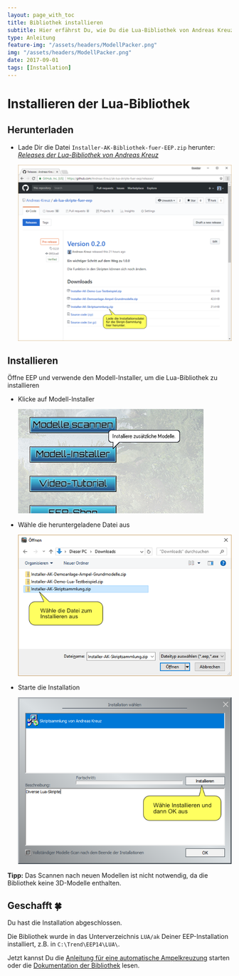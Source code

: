 ```yaml
---
layout: page_with_toc
title: Bibliothek installieren
subtitle: Hier erfährst Du, wie Du die Lua-Bibliothek von Andreas Kreuz herunterladen und direkt in EEP installieren kannst.
type: Anleitung
feature-img: "/assets/headers/ModellPacker.png"
img: "/assets/headers/ModellPacker.png"
date: 2017-09-01
tags: [Installation]
---
```


# Installieren der Lua-Bibliothek

## Herunterladen
* Lade Dir die Datei `Installer-AK-Bibliothek-fuer-EEP.zip` herunter: _[Releases der Lua-Bibliothek von Andreas Kreuz](https://github.com/Andreas-Kreuz/ak-lua-bibliothek-fuer-eep/releases)_

    ![BILD](../assets/tutorial/installation/InstallationDownload.png)

## Installieren
Öffne EEP und verwende den Modell-Installer, um die Lua-Bibliothek zu installieren
* Klicke auf Modell-Installer

    ![BILD](../assets/tutorial/installation/Installation-Modell-Installer.png)

* Wähle die heruntergeladene Datei aus

    ![BILD](../assets/tutorial/installation/Installation-Datei-waehlen.png)

* Starte die Installation

    ![BILD](../assets/tutorial/installation/Installation-Modell-installieren.png)

__Tipp:__ Das Scannen nach neuen Modellen ist nicht notwendig, da die Bibliothek keine 3D-Modelle enthalten.

## Geschafft :four_leaf_clover:
Du hast die Installation abgeschlossen.

Die Bibliothek wurde in das  Unterverzeichnis `LUA/ak` Deiner EEP-Installation installiert, z.B. in `C:\Trend\EEP14\LUA\`.

Jetzt kannst Du die [Anleitung für eine automatische Ampelkreuzung](../anleitungen-fortgeschrittene/ampelkreuzung) starten oder die [Dokumentation der Bibliothek](../LUA/ak/) lesen.
